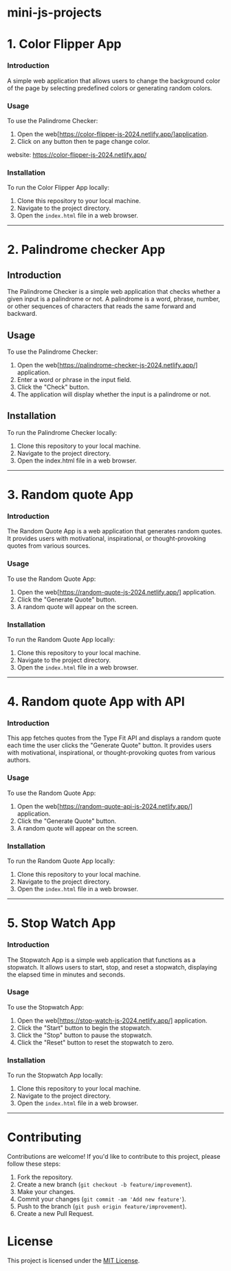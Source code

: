 # mini-js-projects

# 1. Color Flipper App

### Introduction

A simple web application that allows users to change the background color of the page by selecting predefined colors or generating random colors.

### Usage

To use the Palindrome Checker:

1. Open the web[https://color-flipper-js-2024.netlify.app/]application.
2. Click on any button then te page change color.

website: https://color-flipper-js-2024.netlify.app/

### Installation

To run the Color Flipper App locally:

1. Clone this repository to your local machine.
2. Navigate to the project directory.
3. Open the `index.html` file in a web browser.

---
# 2. Palindrome checker App

## Introduction
The Palindrome Checker is a simple web application that checks whether a given input is a palindrome or not. A palindrome is a word, phrase, number, or other sequences of characters that reads the same forward and backward.

## Usage
To use the Palindrome Checker:

1. Open the web[https://palindrome-checker-js-2024.netlify.app/] application.
2. Enter a word or phrase in the input field.
3. Click the "Check" button.
4. The application will display whether the input is a palindrome or not.

## Installation
To run the Palindrome Checker locally:

1. Clone this repository to your local machine.
2. Navigate to the project directory.
3. Open the index.html file in a web browser.

---

# 3. Random quote App
### Introduction

The Random Quote App is a web application that generates random quotes. It provides users with motivational, inspirational, or thought-provoking quotes from various sources.

### Usage

To use the Random Quote App:

1. Open the web[https://random-quote-js-2024.netlify.app/] application.
2. Click the "Generate Quote" button.
3. A random quote will appear on the screen.

### Installation

To run the Random Quote App locally:

1. Clone this repository to your local machine.
2. Navigate to the project directory.
3. Open the `index.html` file in a web browser.

---

# 4. Random quote App with API

### Introduction

This app fetches quotes from the Type Fit API and displays a random quote each time the user clicks the "Generate Quote" button. It provides users with motivational, inspirational, or thought-provoking quotes from various authors.

### Usage

To use the Random Quote App:

1. Open the web[https://random-quote-api-js-2024.netlify.app/] application.
2. Click the "Generate Quote" button.
3. A random quote will appear on the screen.

### Installation

To run the Random Quote App locally:

1. Clone this repository to your local machine.
2. Navigate to the project directory.
3. Open the `index.html` file in a web browser.

---

# 5. Stop Watch App

### Introduction

The Stopwatch App is a simple web application that functions as a stopwatch. It allows users to start, stop, and reset a stopwatch, displaying the elapsed time in minutes and seconds.

### Usage

To use the Stopwatch App:

1. Open the web[https://stop-watch-js-2024.netlify.app/] application.
2. Click the "Start" button to begin the stopwatch.
3. Click the "Stop" button to pause the stopwatch.
4. Click the "Reset" button to reset the stopwatch to zero.

### Installation

To run the Stopwatch App locally:

1. Clone this repository to your local machine.
2. Navigate to the project directory.
3. Open the `index.html` file in a web browser.
---

# Contributing

Contributions are welcome! If you'd like to contribute to this project, please follow these steps:

1. Fork the repository.
2. Create a new branch (`git checkout -b feature/improvement`).
3. Make your changes.
4. Commit your changes (`git commit -am 'Add new feature'`).
5. Push to the branch (`git push origin feature/improvement`).
6. Create a new Pull Request.

# License

This project is licensed under the [MIT License](LICENSE).